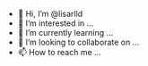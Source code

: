 - 👋 Hi, I’m @lisarlld
- 👀 I’m interested in ...
- 🌱 I’m currently learning ...
- 💞️ I’m looking to collaborate on ...
- 📫 How to reach me ...

<!---
lisarlld/lisarlld is a ✨ special ✨ repository because its `README.md` (this file) appears on your GitHub profile.
You can click the Preview link to take a look at your changes.
--->

